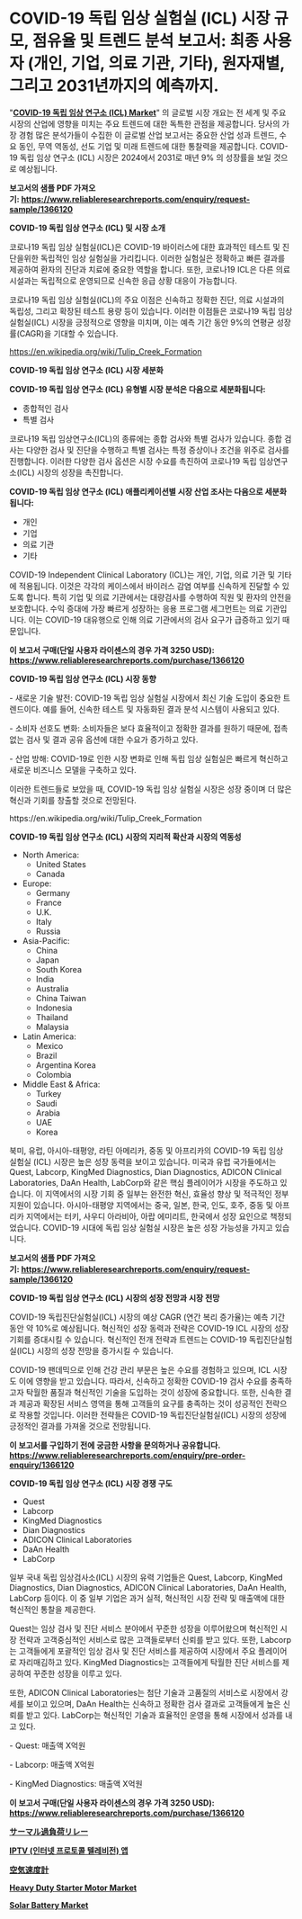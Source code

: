 <p><h1>COVID-19 독립 임상 실험실 (ICL) 시장 규모, 점유율 및 트렌드 분석 보고서: 최종 사용자 (개인, 기업, 의료 기관, 기타), 원자재별, 그리고 2031년까지의 예측까지.</h1></p><p>"<strong><a href="https://www.reliableresearchreports.com/covid-19-independent-clinical-laboratory-market-r1366120">COVID-19 독립 임상 연구소 (ICL) Market</a></strong>" 의 글로벌 시장 개요는 전 세계 및 주요 시장의 산업에 영향을 미치는 주요 트렌드에 대한 독특한 관점을 제공합니다. 당사의 가장 경험 많은 분석가들이 수집한 이 글로벌 산업 보고서는 중요한 산업 성과 트렌드, 수요 동인, 무역 역동성, 선도 기업 및 미래 트렌드에 대한 통찰력을 제공합니다. COVID-19 독립 임상 연구소 (ICL) 시장은 2024에서 2031로 매년 9% 의 성장률을 보일 것으로 예상됩니다.</p>
<p><strong>보고서의 샘플 PDF 가져오기:&nbsp;<a href="https://www.reliableresearchreports.com/enquiry/request-sample/1366120">https://www.reliableresearchreports.com/enquiry/request-sample/1366120</a></strong></p>
<p><strong>COVID-19 독립 임상 연구소 (ICL) 및 시장 소개</strong></p>
<p><p>코로나19 독립 임상 실험실(ICL)은 COVID-19 바이러스에 대한 효과적인 테스트 및 진단을위한 독립적인 임상 실험실을 가리킵니다. 이러한 실험실은 정확하고 빠른 결과를 제공하여 환자의 진단과 치료에 중요한 역할을 합니다. 또한, 코로나19 ICL은 다른 의료 시설과는 독립적으로 운영되므로 신속한 응급 상황 대응이 가능합니다.</p><p>코로나19 독립 임상 실험실(ICL)의 주요 이점은 신속하고 정확한 진단, 의료 시설과의 독립성, 그리고 확장된 테스트 용량 등이 있습니다. 이러한 이점들은 코로나19 독립 임상 실험실(ICL) 시장을 긍정적으로 영향을 미치며, 이는 예측 기간 동안 9%의 연평균 성장률(CAGR)을 기대할 수 있습니다.</p></p>
<p><a href="https://en.wikipedia.org/wiki/Tulip_Creek_Formation">https://en.wikipedia.org/wiki/Tulip_Creek_Formation</a></p>
<p><strong>COVID-19 독립 임상 연구소 (ICL) 시장 세분화</strong></p>
<p><strong>COVID-19 독립 임상 연구소 (ICL) 유형별 시장 분석은 다음으로 세분화됩니다:</strong></p>
<p><ul><li>종합적인 검사</li><li>특별 검사</li></ul></p>
<p><p>코로나19 독립 임상연구소(ICL)의 종류에는 종합 검사와 특별 검사가 있습니다. 종합 검사는 다양한 검사 및 진단을 수행하고 특별 검사는 특정 증상이나 조건을 위주로 검사를 진행합니다. 이러한 다양한 검사 옵션은 시장 수요를 촉진하여 코로나19 독립 임상연구소(ICL) 시장의 성장을 촉진합니다.</p></p>
<p><strong>COVID-19 독립 임상 연구소 (ICL) 애플리케이션별 시장 산업 조사는 다음으로 세분화됩니다:</strong></p>
<p><ul><li>개인</li><li>기업</li><li>의료 기관</li><li>기타</li></ul></p>
<p><p>COVID-19 Independent Clinical Laboratory (ICL)는 개인, 기업, 의료 기관 및 기타에 적용됩니다. 이것은 각각의 케이스에서 바이러스 감염 여부를 신속하게 진달할 수 있도록 합니다. 특히 기업 및 의료 기관에서는 대량검사를 수행하여 직원 및 환자의 안전을 보호합니다. 수익 증대에 가장 빠르게 성장하는 응용 프로그램 세그먼트는 의료 기관입니다. 이는 COVID-19 대유행으로 인해 의료 기관에서의 검사 요구가 급증하고 있기 때문입니다.</p></p>
<p><strong>이 보고서 구매(단일 사용자 라이센스의 경우 가격 3250 USD): <a href="https://www.reliableresearchreports.com/purchase/1366120">https://www.reliableresearchreports.com/purchase/1366120</a></strong></p>
<p><strong>COVID-19 독립 임상 연구소 (ICL) 시장 동향</strong></p>
<p><p>- 새로운 기술 발전: COVID-19 독립 임상 실험실 시장에서 최신 기술 도입이 중요한 트렌드이다. 예를 들어, 신속한 테스트 및 자동화된 결과 분석 시스템이 사용되고 있다.</p><p>- 소비자 선호도 변화: 소비자들은 보다 효율적이고 정확한 결과를 원하기 때문에, 접촉 없는 검사 및 결과 공유 옵션에 대한 수요가 증가하고 있다. </p><p>- 산업 방해: COVID-19로 인한 시장 변화로 인해 독립 임상 실험실은 빠르게 혁신하고 새로운 비즈니스 모델을 구축하고 있다.</p><p>이러한 트렌드들로 보았을 때, COVID-19 독립 임상 실험실 시장은 성장 중이며 더 많은 혁신과 기회를 창출할 것으로 전망된다.</p></p>
<p>https://en.wikipedia.org/wiki/Tulip_Creek_Formation</p>
<p><strong>COVID-19 독립 임상 연구소 (ICL) 시장의 지리적 확산과 시장의 역동성</strong></p>
<p><ul>
    <li>
        North America:
        <ul>
            <li>United States</li>
            <li>Canada</li>
        </ul>
    </li>
    <li>
        Europe:
        <ul>
            <li>Germany</li>
            <li>France</li>
            <li>U.K.</li>
            <li>Italy</li>
            <li>Russia</li>
        </ul>
    </li>
    <li>
        Asia-Pacific:
        <ul>
            <li>China</li>
            <li>Japan</li>
            <li>South Korea</li>
            <li>India</li>
            <li>Australia</li>
            <li>China Taiwan</li>
            <li>Indonesia</li>
            <li>Thailand</li>
            <li>Malaysia</li>
        </ul>
    </li>
    <li>
        Latin America:
        <ul>
            <li>Mexico</li>
            <li>Brazil</li>
            <li>Argentina Korea</li>
            <li>Colombia</li>
        </ul>
    </li>
    <li>
        Middle East & Africa:
        <ul>
            <li>Turkey</li>
            <li>Saudi</li>
            <li>Arabia</li>
            <li>UAE</li>
            <li>Korea</li>
        </ul>
    </li>
    </ul></p>
<p><p>북미, 유럽, 아시아-태평양, 라틴 아메리카, 중동 및 아프리카의 COVID-19 독립 임상 실험실 (ICL) 시장은 높은 성장 동력을 보이고 있습니다. 미국과 유럽 국가들에서는 Quest, Labcorp, KingMed Diagnostics, Dian Diagnostics, ADICON Clinical Laboratories, DaAn Health, LabCorp와 같은 핵심 플레이어가 시장을 주도하고 있습니다. 이 지역에서의 시장 기회 중 일부는 완전한 혁신, 효율성 향상 및 적극적인 정부 지원이 있습니다. 아시아-태평양 지역에서는 중국, 일본, 한국, 인도, 호주, 중동 및 아프리카 지역에서는 터키, 사우디 아라비아, 아랍 에미리트, 한국에서 성장 요인으로 책정되었습니다. COVID-19 시대에 독립 임상 실험실 시장은 높은 성장 가능성을 가지고 있습니다.</p></p>
<p><strong>보고서의 샘플 PDF 가져오기:&nbsp;<a href="https://www.reliableresearchreports.com/enquiry/request-sample/1366120">https://www.reliableresearchreports.com/enquiry/request-sample/1366120</a></strong></p>
<p><strong>COVID-19 독립 임상 연구소 (ICL) 시장의 성장 전망과 시장 전망</strong></p>
<p><p>COVID-19 독립진단실험실(ICL) 시장의 예상 CAGR (연간 복리 증가율)는 예측 기간 동안 약 10%로 예상됩니다. 혁신적인 성장 동력과 전략은 COVID-19 ICL 시장의 성장 기회를 증대시킬 수 있습니다. 혁신적인 전개 전략과 트렌드는 COVID-19 독립진단실험실(ICL) 시장의 성장 전망을 증가시킬 수 있습니다. </p><p>COVID-19 팬데믹으로 인해 건강 관리 부문은 높은 수요를 경험하고 있으며, ICL 시장도 이에 영향을 받고 있습니다. 따라서, 신속하고 정확한 COVID-19 검사 수요를 충족하고자 탁월한 품질과 혁신적인 기술을 도입하는 것이 성장에 중요합니다. 또한, 신속한 결과 제공과 확장된 서비스 영역을 통해 고객들의 요구를 충족하는 것이 성공적인 전략으로 작용할 것입니다. 이러한 전략들은 COVID-19 독립진단실험실(ICL) 시장의 성장에 긍정적인 결과를 가져올 것으로 전망됩니다.</p></p>
<p><strong>이 보고서를 구입하기 전에 궁금한 사항을 문의하거나 공유합니다. <a href="https://www.reliableresearchreports.com/enquiry/pre-order-enquiry/1366120">https://www.reliableresearchreports.com/enquiry/pre-order-enquiry/1366120</a></strong></p>
<p><strong>COVID-19 독립 임상 연구소 (ICL) 시장 경쟁 구도</strong></p>
<p><ul><li>Quest</li><li>Labcorp</li><li>KingMed Diagnostics</li><li>Dian Diagnostics</li><li>ADICON Clinical Laboratories</li><li>DaAn Health</li><li>LabCorp</li></ul></p>
<p><p>일부 국내 독립 임상검사소(ICL) 시장의 유력 기업들은 Quest, Labcorp, KingMed Diagnostics, Dian Diagnostics, ADICON Clinical Laboratories, DaAn Health, LabCorp 등이다. 이 중 일부 기업은 과거 실적, 혁신적인 시장 전략 및 매출액에 대한 혁신적인 통찰을 제공한다.</p><p>Quest는 임상 검사 및 진단 서비스 분야에서 꾸준한 성장을 이루어왔으며 혁신적인 시장 전략과 고객중심적인 서비스로 많은 고객들로부터 신뢰를 받고 있다. 또한, Labcorp는 고객들에게 포괄적인 임상 검사 및 진단 서비스를 제공하여 시장에서 주요 플레이어로 자리매김하고 있다. KingMed Diagnostics는 고객들에게 탁월한 진단 서비스를 제공하여 꾸준한 성장을 이루고 있다.</p><p>또한, ADICON Clinical Laboratories는 첨단 기술과 고품질의 서비스로 시장에서 강세를 보이고 있으며, DaAn Health는 신속하고 정확한 검사 결과로 고객들에게 높은 신뢰를 받고 있다. LabCorp는 혁신적인 기술과 효율적인 운영을 통해 시장에서 성과를 내고 있다.</p><p>- Quest: 매출액 X억원</p><p>- Labcorp: 매출액 X억원</p><p>- KingMed Diagnostics: 매출액 X억원</p></p>
<p><strong>이 보고서 구매(단일 사용자 라이센스의 경우 가격 3250 USD): <a href="https://www.reliableresearchreports.com/purchase/1366120">https://www.reliableresearchreports.com/purchase/1366120</a></strong></p>
<p><strong><p><a href="https://github.com/zjkmgcs938405/Market-Research-Report-List-4/blob/main/398770270767.md">サーマル過負荷リレー</a></p><p><a href="https://github.com/Nicolasrown5/Market-Research-Report-List-2/blob/main/864691788197.md">IPTV (인터넷 프로토콜 텔레비전) 앱</a></p><p><a href="https://github.com/roulaayoub-saad/Market-Research-Report-List-3/blob/main/901821570768.md">空気速度計</a></p><p><a href="https://medium.com/@luke.bailey5468/heavy-duty-starter-motor-market-emerging-trends-and-future-prospects-for-period-from-2024-to-2031-4e2df8a5a8bc">Heavy Duty Starter Motor Market</a></p><p><a href="https://www.linkedin.com/pulse/solar-battery-market-share-size-trends-industry-analysis-iatke?trackingId=1jf9mbshQ7mdISBg9otDqg%3D%3D">Solar Battery Market</a></p></strong></p>
<p></p>